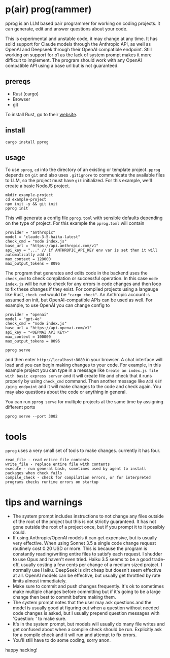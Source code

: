 # p(air) prog(rammer)
pprog is an LLM based pair programmer for working on coding projects.  it can generate, edit and answer questions about your code.

This is experimental and unstable code, it may change at any time.  It has solid support for Claude models through the Anthropic API, as well as OpenAI and Deepseek through their OpenAI compatible endpoint.  Still working on support for o1 as the lack of system prompt makes it more difficult to implement.  The program should work with any OpenAI compatible API using a base url but is not guaranteed.

## prereqs
- Rust (cargo)
- Browser
- git

To install Rust, go to their [website](https://www.rust-lang.org/).

## install
```
cargo install pprog
```

## usage
To use `pprog`, `cd` into the directory of an existing or template project.  `pprog` depends on `git` and also uses `.gitignore` to communicate the available files to LLM, so the project must have `git` initialized. For this example, we'll create a basic NodeJS project.
```
mkdir example-project
cd example-project
npm init -y && git init
pprog init
```
This will generate a config file `pprog.toml` with sensible defaults depending on the type of project.  For this example the `pprog.toml` will contain
```
provider = "anthropic"
model = "claude-3-5-haiku-latest"
check_cmd = "node index.js"
base_url = "https://api.anthropic.com/v1"
api_key = "..." // if ANTHROPIC_API_KEY env var is set then it will automatically add it
max_context = 128000
max_output_tokens = 8096
```
The program that generates and edits code in the backend uses the `check_cmd` to check compilation or successful operation.  In this case `node index.js` will be run to check for any errors in code changes and then loop to fix these changes if they exist.  For compiled projects using a langauge like Rust, `check_cmd` would be `"cargo check"`.  An Anthropic account is assumed on init, but OpenAI-compatible APIs can be used as well.  For example, to use OpenAI you can change config to 
```
provider = "openai"
model = "gpt-4o"
check_cmd = "node index.js"
base_url = "https://api.openai.com/v1"
api_key = "<OEPNAI API KEY>"
max_context = 100000
max_output_tokens = 8096
```
```
pprog serve
```
and then enter `http://localhost:8080` in your browser.  A chat interface will load and you can begin making changes to your code.  For example, in this example project you can type in a message like `Create an index.js file with basic express server` and it will create file and check that it runs properly by using `check_cmd` command.  Then another message like `Add GET /ping endpoint` and it will make changes to the code and check again.  You may also questions about the code or anything in general.

You can run `pprog serve` for multiple projects at the same time by assigning different ports
```
pprog serve --port 3002
```

# tools
`pprog` uses a very small set of tools to make changes.  currently it has four.
```
read_file - read entire file contents
write_file - replace entire file with contents
execute - run general bash, sometimes used by agent to install packages when check fails
compile_check - check for compilation errors, or for interpreted programs checks runtime errors on startup
```

# tips and warnings
- The system prompt includes instructions to not change any files outside of the root of the project but this is not strictly guaranteed.  It has not gone outside the root of a project once, but if you prompt it to it possibly could.
- If using Anthropic/OpenAI models it can get expensive, but is usually very effective.  When using Sonnet 3.5 a single code change request routinely cost 0.20 USD or more.  This is because the program is constantly reading/writing entire files to satisfy each request.  I shudder to use Opus and haven't even tried.  Haiku 3.5 seems to be a good trade-off, usually costing a few cents per change of a medium sized project.  I normally use Haiku.  DeepSeek is dirt cheap but doesn't seem effective at all.  OpenAI models can be effective, but usually get throttled by rate limits almost immediately.
- Make sure to commit and push changes frequently.  It's ok to sometimes make multiple changes before committing but if it's going to be a large change then best to commit before making them.
- The system prompt notes that the user may ask questions and the model is usually good at figuring out when a question without needed code changes is asked, but I usually prepend question messages with 'Question: ' to make sure.
- It's in the system prompt, but models will usually do many file writes and get confused about when a compile check should be run.  Explicitly ask for a compile check and it will run and attempt to fix errors.
- You'll still have to do some coding, sorry anon.

happy hacking!
